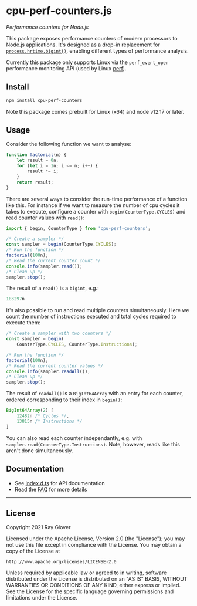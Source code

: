 # cpu-perf-counters.js

_Performance counters for Node.js_

This package exposes performance counters of modern processors to Node.js applications. It's designed as a drop-in replacement for [`process.hrtime.bigint()`](https://nodejs.org/api/process.html#process_process_hrtime_bigint), enabling different types of performance analysis.

Currently this package only supports Linux via the `perf_event_open` performance monitoring API (used by Linux [perf](https://en.wikipedia.org/wiki/Perf_(Linux))).

## Install

```bash
npm install cpu-perf-counters
```

Note this package comes prebuilt for Linux (x64) and node v12.17 or later.

## Usage

Consider the following function we want to analyse:

```js
function factorial(n) {
    let result = 0n;
    for (let i = 1n; i <= n; i++) {
        result *= i;
    }
    return result;
}
```

There are several ways to consider the run-time performance of a function like this. For instance if we want to measure the number of cpu cycles it takes to execute, configure a counter with `begin(CounterType.CYCLES)` and read counter values with `read()`:

```js
import { begin, CounterType } from 'cpu-perf-counters';

/* Create a sampler */
const sampler = begin(CounterType.CYCLES);
/* Run the function */
factorial(100n);
/* Read the current counter count */
console.info(sampler.read());
/* Clean up */
sampler.stop();

```

The result of a `read()` is a `bigint`, e.g.:

```js
183297n
```

It's also possible to run and read multiple counters simultaneously. Here we count the number of instructions executed and total cycles required to execute them:

```js
/* Create a sampler with two counters */
const sampler = begin(
    CounterType.CYCLES, CounterType.Instructions);

/* Run the function */
factorial(100n);
/* Read the current counter values */
console.info(sampler.readAll());
/* Clean up */
sampler.stop();
```

The result of `readAll()` is a `BigInt64Array` with an entry for each counter, ordered corresponding to their index in `begin()`:

```js
BigInt64Array(2) [
    12482n /* Cycles */,
    13815n /* Instructions */
]
```

You can also read each counter independantly, e.g. with `sampler.read(CounterType.Instructions)`. Note, however, reads like this aren't done simultaneously.

## Documentation

- See [index.d.ts](./index.d.ts) for API documentation
- Read the [FAQ](./docs/faq.md) for more details

---

## License

Copyright 2021 Ray Glover

Licensed under the Apache License, Version 2.0 (the "License");
you may not use this file except in compliance with the License.
You may obtain a copy of the License at

    http://www.apache.org/licenses/LICENSE-2.0

Unless required by applicable law or agreed to in writing, software
distributed under the License is distributed on an "AS IS" BASIS,
WITHOUT WARRANTIES OR CONDITIONS OF ANY KIND, either express or implied.
See the License for the specific language governing permissions and
limitations under the License.
